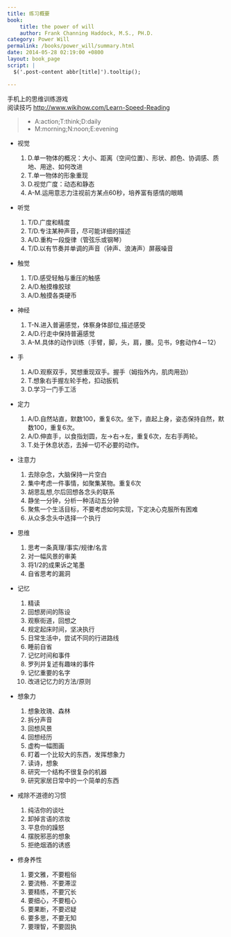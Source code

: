 ```yaml
---
title: 练习概要
book:
    title: the power of will
    author: Frank Channing Haddock, M.S., PH.D.
category: Power Will
permalink: /books/power_will/summary.html
date: 2014-05-28 02:19:00 +0800
layout: book_page
script: |
  $('.post-content abbr[title]').tooltip();

---
```


手机上的思维训练游戏<br>
阅读技巧 http://www.wikihow.com/Learn-Speed-Reading

> + A:action;T:think;D:daily
> + M:morning;N:noon;E:evening

* 视觉

   1. D.单一物体的概况：大小、距离（空间位置）、形状、颜色、协调感、质地、用途、如何改进
   2. T.单一物体的形象重现
   3. D.视觉广度：动态和静态
   4. A-M.运用意志力注视前方某点60秒，培养富有感情的眼睛

* 听觉

   1. T/D.广度和精度
   2. T/D.专注某种声音，尽可能详细的描述
   3. A/D.重构一段旋律（管弦乐或钢琴）
   4. T/D.以有节奏并单调的声音（钟声、浪涛声）屏蔽噪音

* 触觉

   1. T/D.感受轻触与重压的触感
   2. A/D.触摸橡胶球
   3. A/D.触摸各类硬币

* 神经

   1. T-N.进入普遍感觉，体察身体部位,描述感受
   2. A/D.行走中保持普遍感觉
   3. A-M.具体的动作训练（手臂，脚，头，肩，腰。见书，9套动作4－12）

* 手

   1. A/D.观察双手，冥想重现双手。握手（姆指外内，肌肉用劲）
   2. T.想象右手握左轮手枪，扣动扳机
   3. D.学习一门手工活

* 定力

   1. A/D.自然站直，默数100，重复6次。坐下，直起上身，姿态保持自然，默数100，重复6次。
   2. A/D.伸直手，以食指划圆，左->右->左，重复6次，左右手两轮。
   3. T.处于休息状态，去掉一切不必要的动作。

* 注意力

   1. 去除杂念，大脑保持一片空白
   2. 集中考虑一件事情，如聚集某物。重复6次
   3. 胡思乱想,尔后回想各念头的联系
   4. 静坐一分钟，分析一种活动五分钟
   5. 聚焦一个生活目标，不要考虑如何实现，下定决心克服所有困难
   6. 从众多念头中选择一个执行

* 思维

   1. 思考一条真理/事实/规律/名言
   2. 对一幅风景的审美
   3. 将1/2的成果诉之笔墨
   4. 自省思考的漏洞

* 记忆

   1. 精读
   2. 回想房间的陈设
   3. 观察街道，回想之
   4. 规定起床时间，坚决执行
   5. 日常生活中，尝试不同的行进路线
   6. 睡前自省
   7. 记忆时间和事件
   8. 罗列并复述有趣味的事件
   9. 记忆重要的名字
   10. 改进记忆力的方法/原则

* 想象力

   1. 想象玫瑰、森林
   2. 拆分声音
   3. 回想风景
   4. 回想经历
   5. 虚构一幅图画
   6. 盯着一个比较大的东西，发挥想象力
   2. 读诗，想象
   3. 研究一个结构不很复杂的机器
   4. 研究家居日常中的一个简单的东西

* 戒除不道德的习惯

   1. 纯洁你的谈吐
   2. 卸掉言语的浓妆
   3. 平息你的躁怒
   4. 摆脱邪恶的想象
   5. 拒绝烟酒的诱惑

* 修身养性

   1. 要文雅，不要粗俗
   2. 要流畅．不要滞涩
   3. 要精练，不要冗长
   4. 要细心，不要粗心
   5. 要果断，不要迟疑
   6. 要多思，不要无知
   7. 要理智，不要固执
